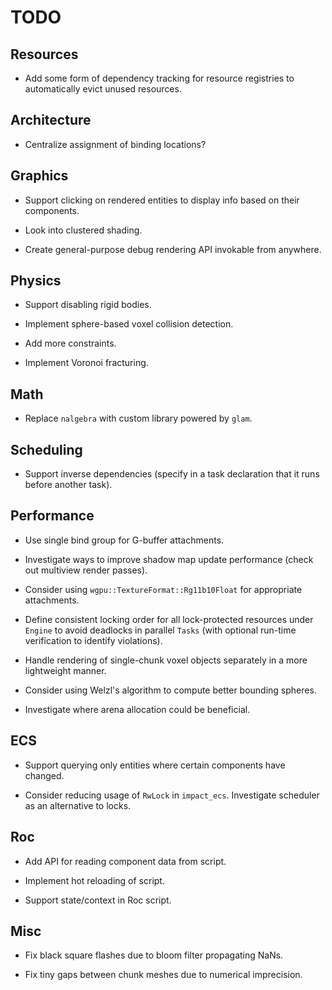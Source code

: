 # TODO

## Resources

- Add some form of dependency tracking for resource registries to automatically evict unused resources.

## Architecture

- Centralize assignment of binding locations?

## Graphics

- Support clicking on rendered entities to display info based on their components.

- Look into clustered shading.

- Create general-purpose debug rendering API invokable from anywhere.

## Physics

- Support disabling rigid bodies.

- Implement sphere-based voxel collision detection.

- Add more constraints.

- Implement Voronoi fracturing.

## Math

- Replace `nalgebra` with custom library powered by `glam`.

## Scheduling

- Support inverse dependencies (specify in a task declaration that it runs before another task).

## Performance

- Use single bind group for G-buffer attachments.

- Investigate ways to improve shadow map update performance (check out multiview render passes).

- Consider using `wgpu::TextureFormat::Rg11b10Float` for appropriate attachments.

- Define consistent locking order for all lock-protected resources under `Engine` to avoid deadlocks in parallel `Tasks` (with optional run-time verification to identify violations).

- Handle rendering of single-chunk voxel objects separately in a more lightweight manner.

- Consider using Welzl's algorithm to compute better bounding spheres.

- Investigate where arena allocation could be beneficial.

## ECS

- Support querying only entities where certain components have changed.

- Consider reducing usage of `RwLock` in `impact_ecs`. Investigate scheduler as an alternative to locks.

## Roc

- Add API for reading component data from script.

- Implement hot reloading of script.

- Support state/context in Roc script.

## Misc

- Fix black square flashes due to bloom filter propagating NaNs.

- Fix tiny gaps between chunk meshes due to numerical imprecision.
